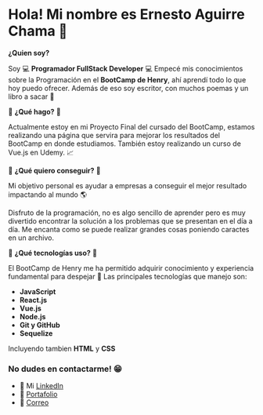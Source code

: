 # Hola! Mi nombre es Ernesto Aguirre Chama 👋

**¿Quien soy?**

Soy 💻 **Programador FullStack Developer** 💻 Empecé mis conocimientos sobre la Programación en el **BootCamp de Henry**, ahí aprendí todo lo que hoy puedo ofrecer. Además de eso soy escritor, con muchos poemas y un libro a sacar 📝

💎 **¿Qué hago?** 💎

Actualmente estoy en mi Proyecto Final del cursado del BootCamp, estamos realizando una página que servira para mejorar los resultados del BootCamp en donde estudiamos. También estoy realizando un curso de Vue.js en Udemy. 📈

💎 **¿Qué quiero conseguir?** 💎

Mi objetivo personal es ayudar a empresas a conseguir el mejor resultado impactando al mundo 🌎

Disfruto de la programación, no es algo sencillo de aprender pero es muy divertido encontrar la solución a los problemas que se presentan en el día a día. Me encanta como se puede realizar grandes cosas poniendo caractes en un archivo. 

💎 **¿Qué tecnologías uso?** 💎

El BootCamp de Henry me ha permitido adquirir conocimiento y experiencia fundamental para despejar 🚀 Las principales tecnologías que manejo son:

* **JavaScript**
* **React.js**
* **Vue.js**
* **Node.js**
* **Git y GitHub**
* **Sequelize**

Incluyendo tambien **HTML** y **CSS**

### **No dudes en contactarme!** 😁
* 👔 Mi [LinkedIn](https://www.linkedin.com/in/ernesto-aguirre-chama-a9a090269/)
* 💼 [Portafolio](https://portafolio-ernesto-aguirre.netlify.app/)
* 📧 [Correo](aguirreernesto25@gmail.com)


